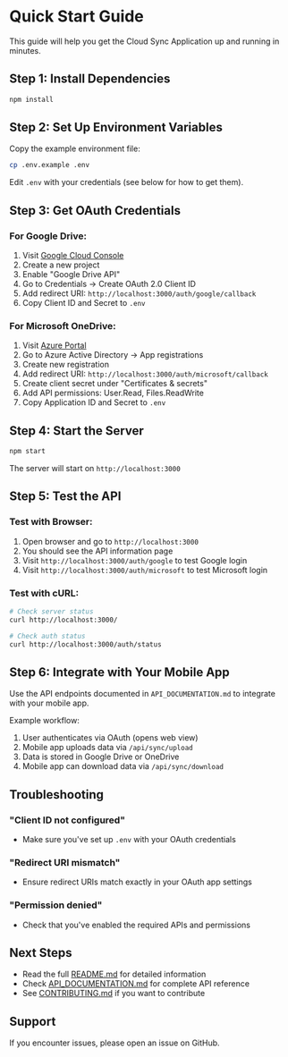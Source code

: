 # Quick Start Guide

This guide will help you get the Cloud Sync Application up and running in minutes.

## Step 1: Install Dependencies

```bash
npm install
```

## Step 2: Set Up Environment Variables

Copy the example environment file:

```bash
cp .env.example .env
```

Edit `.env` with your credentials (see below for how to get them).

## Step 3: Get OAuth Credentials

### For Google Drive:

1. Visit [Google Cloud Console](https://console.cloud.google.com/)
2. Create a new project
3. Enable "Google Drive API"
4. Go to Credentials → Create OAuth 2.0 Client ID
5. Add redirect URI: `http://localhost:3000/auth/google/callback`
6. Copy Client ID and Secret to `.env`

### For Microsoft OneDrive:

1. Visit [Azure Portal](https://portal.azure.com/)
2. Go to Azure Active Directory → App registrations
3. Create new registration
4. Add redirect URI: `http://localhost:3000/auth/microsoft/callback`
5. Create client secret under "Certificates & secrets"
6. Add API permissions: User.Read, Files.ReadWrite
7. Copy Application ID and Secret to `.env`

## Step 4: Start the Server

```bash
npm start
```

The server will start on `http://localhost:3000`

## Step 5: Test the API

### Test with Browser:

1. Open browser and go to `http://localhost:3000`
2. You should see the API information page
3. Visit `http://localhost:3000/auth/google` to test Google login
4. Visit `http://localhost:3000/auth/microsoft` to test Microsoft login

### Test with cURL:

```bash
# Check server status
curl http://localhost:3000/

# Check auth status
curl http://localhost:3000/auth/status
```

## Step 6: Integrate with Your Mobile App

Use the API endpoints documented in `API_DOCUMENTATION.md` to integrate with your mobile app.

Example workflow:
1. User authenticates via OAuth (opens web view)
2. Mobile app uploads data via `/api/sync/upload`
3. Data is stored in Google Drive or OneDrive
4. Mobile app can download data via `/api/sync/download`

## Troubleshooting

### "Client ID not configured"
- Make sure you've set up `.env` with your OAuth credentials

### "Redirect URI mismatch"
- Ensure redirect URIs match exactly in your OAuth app settings

### "Permission denied"
- Check that you've enabled the required APIs and permissions

## Next Steps

- Read the full [README.md](README.md) for detailed information
- Check [API_DOCUMENTATION.md](API_DOCUMENTATION.md) for complete API reference
- See [CONTRIBUTING.md](CONTRIBUTING.md) if you want to contribute

## Support

If you encounter issues, please open an issue on GitHub.
